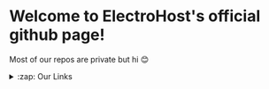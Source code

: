 # Welcome to ElectroHost's official github page!
Most of our repos are private but hi 😊
<details>
  <summary>:zap: Our Links</summary>


[🏡 Home page](https://electro-host.xyz)<br/>
[💻 Client Page](https://client.electro-host.xyz)<br/>
[🎮 Control Panel](https://panel.electro-host.xyz) (using [pterodactyl](https://github.com/pterodactyl/panel))<br/>
</details>
